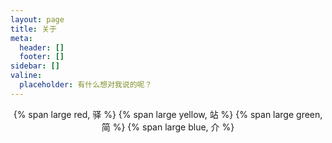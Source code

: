 ```yaml
---
layout: page
title: 关于
meta:
  header: []
  footer: []
sidebar: []
valine:
  placeholder: 有什么想对我说的呢？
---
```



<center>
{% span large red, 驿 %}
{% span large yellow, 站 %}
{% span large green, 简 %}
{% span large blue, 介 %}
</center>
<br>